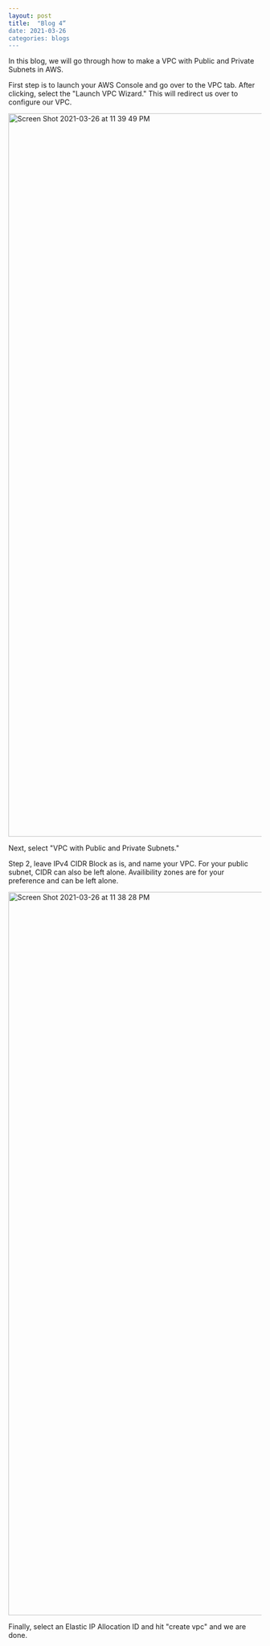 ```yaml
---
layout: post
title:  "Blog 4“
date: 2021-03-26
categories: blogs
--- 
```


In this blog, we will go through how to make a VPC with Public and Private Subnets in AWS.

First step is to launch your AWS Console and go over to the VPC tab. After clicking, select the "Launch VPC Wizard." This will redirect us over to configure our VPC.

<img width="1440" alt="Screen Shot 2021-03-26 at 11 39 49 PM" src="https://user-images.githubusercontent.com/70425468/112712446-ded50480-8e8c-11eb-9691-b483ec9ee1c0.png">

Next, select "VPC with Public and Private Subnets." 

Step 2, leave IPv4 CIDR Block as is, and name your VPC. For your public subnet, CIDR can also be left alone. Availibility zones are for your preference and can be left alone.

<img width="1440" alt="Screen Shot 2021-03-26 at 11 38 28 PM" src="https://user-images.githubusercontent.com/70425468/112712448-e4324f00-8e8c-11eb-8425-9f8a50cb3b55.png">

Finally, select an Elastic IP Allocation ID and hit "create vpc" and we are done.


